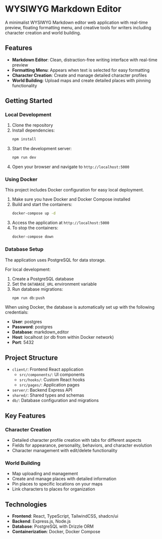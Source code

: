 # WYSIWYG Markdown Editor

A minimalist WYSIWYG Markdown editor web application with real-time preview, floating formatting menu, and creative tools for writers including character creation and world building.

## Features

- **Markdown Editor**: Clean, distraction-free writing interface with real-time preview
- **Formatting Menu**: Appears when text is selected for easy formatting
- **Character Creation**: Create and manage detailed character profiles
- **World Building**: Upload maps and create detailed places with pinning functionality

## Getting Started

### Local Development

1. Clone the repository
2. Install dependencies:
   ```bash
   npm install
   ```
3. Start the development server:
   ```bash
   npm run dev
   ```
4. Open your browser and navigate to `http://localhost:5000`

### Using Docker

This project includes Docker configuration for easy local deployment.

1. Make sure you have Docker and Docker Compose installed
2. Build and start the containers:
   ```bash
   docker-compose up -d
   ```
3. Access the application at `http://localhost:5000`
4. To stop the containers:
   ```bash
   docker-compose down
   ```

### Database Setup

The application uses PostgreSQL for data storage.

For local development:
1. Create a PostgreSQL database
2. Set the `DATABASE_URL` environment variable
3. Run database migrations:
   ```bash
   npm run db:push
   ```

When using Docker, the database is automatically set up with the following credentials:
- **User**: postgres
- **Password**: postgres
- **Database**: markdown_editor
- **Host**: localhost (or db from within Docker network)
- **Port**: 5432

## Project Structure

- `client/`: Frontend React application
  - `src/components/`: UI components
  - `src/hooks/`: Custom React hooks
  - `src/pages/`: Application pages
- `server/`: Backend Express API
- `shared/`: Shared types and schemas
- `db/`: Database configuration and migrations

## Key Features

### Character Creation
- Detailed character profile creation with tabs for different aspects
- Fields for appearance, personality, behaviors, and character evolution
- Character management with edit/delete functionality

### World Building
- Map uploading and management
- Create and manage places with detailed information
- Pin places to specific locations on your maps
- Link characters to places for organization

## Technologies

- **Frontend**: React, TypeScript, TailwindCSS, shadcn/ui
- **Backend**: Express.js, Node.js
- **Database**: PostgreSQL with Drizzle ORM
- **Containerization**: Docker, Docker Compose
